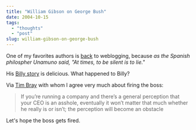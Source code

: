 ```yaml
---
title: "William Gibson on George Bush"
date: 2004-10-15
tags: 
  - "thoughts"
  - "post"
slug: william-gibson-on-george-bush
---
```


One of my favorites authors is [back](http://www.williamgibsonbooks.com/blog/2004_10_01_archive.asp#109772777429831769) to weblogging, because _as the Spanish philospher Unamuno said, "At times, to be silent is to lie."_

His [Billy story](http://www.williamgibsonbooks.com/blog/2004_10_01_archive.asp#109781563354113574) is delicious. What happened to Billy?

Via [Tim Bray](http://www.tbray.org/ongoing/When/200x/2004/10/14/Election2004) with whom I agree very much about firing the boss:

> If you’re running a company and there’s a general perception that your CEO is an asshole, eventually it won’t matter that much whether he really is or isn’t; the perception will become an obstacle

Let's hope the boss gets fired.

